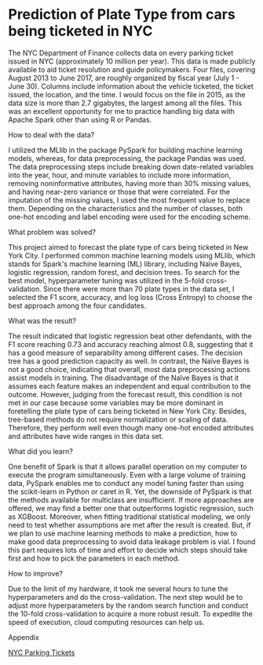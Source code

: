 # Prediction of Plate Type from cars being ticketed in NYC 

The NYC Department of Finance collects data on every parking ticket issued in NYC (approximately 10 million per year). This data is made publicly available to aid ticket resolution and guide policymakers. Four files, covering August 2013 to June 2017, are roughly organized by fiscal year (July 1 - June 30). Columns include information about the vehicle ticketed, the ticket issued, the location, and the time. I would focus on the file in 2015, as the data size is more than 2.7 gigabytes, the largest among all the files. This was an excellent opportunity for me to practice handling big data with Apache Spark other than using R or Pandas. 

How to deal with the data?

I utilized the MLlib in the package PySpark for building machine learning models, whereas, for data preprocessing, the package Pandas was used. The data preprocessing steps include breaking down date-related variables into the year, hour, and minute variables to include more information, removing noninformative attributes, having more than 30% missing values, and having near-zero variance or those that were correlated. For the imputation of the missing values, I used the most frequent value to replace them. Depending on the characteristics and the number of classes, both one-hot encoding and label encoding were used for the encoding scheme.

What problem was solved?

This project aimed to forecast the plate type of cars being ticketed in New York City. I performed common machine learning models using MLlib, which stands for Spark's machine learning (ML) library, including Naïve Bayes, logistic regression, random forest, and decision trees. To search for the best model, hyperparameter tuning was utilized in the 5-fold cross-validation. Since there were more than 70 plate types in the data set, I selected the F1 score, accuracy, and log loss (Cross Entropy) to choose the best approach among the four candidates.

What was the result?

The result indicated that logistic regression beat other defendants, with the F1 score reaching 0.73 and accuracy reaching almost 0.8, suggesting that it has a good measure of separability among different cases. The decision tree has a good prediction capacity as well. In contrast, the Naïve Bayes is not a good choice, indicating that overall, most data preprocessing actions assist models in training. The disadvantage of the Naïve Bayes is that it assumes each feature makes an independent and equal contribution to the outcome. However, judging from the forecast result, this condition is not met in our case because some variables may be more dominant in foretelling the plate type of cars being ticketed in New York City. Besides, tree-based methods do not require normalization or scaling of data. Therefore, they perform well even though many one-hot encoded attributes and attributes have wide ranges in this data set.

What did you learn?

One benefit of Spark is that it allows parallel operation on my computer to execute the program simultaneously. Even with a large volume of training data, PySpark enables me to conduct any model tuning faster than using the scikit-learn in Python or caret in R. Yet, the downside of PySpark is that the methods available for multiclass are insufficient. If more approaches are offered, we may find a better one that outperforms logistic regression, such as XGBoost. Moreover, when fitting traditional statistical modeling, we only need to test whether assumptions are met after the result is created. But, if we plan to use machine learning methods to make a prediction, how to make good data preprocessing to avoid data leakage problem is vial. I found this part requires lots of time and effort to decide which steps should take first and how to pick the parameters in each method. 

How to improve?

Due to the limit of my hardware, it took me several hours to tune the hyperparameters and do the cross-validation. The next step would be to adjust more hyperparameters by the random search function and conduct the 10-fold cross-validation to acquire a more robust result. To expedite the speed of execution, cloud computing resources can help us.

Appendix

[NYC Parking Tickets](https://www.kaggle.com/new-york-city/nyc-parking-tickets)
